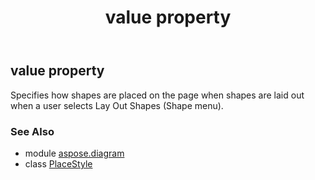 ﻿---
title: value property
second_title: Aspose.Diagram for Python via .NET API References
description: 
type: docs
weight: 40
url: /python-net/aspose.diagram/placestyle/value/
is_root: false
---

## value property


Specifies how shapes are placed on the page when shapes are laid out when a user selects Lay Out Shapes (Shape menu).

### See Also
* module [aspose.diagram](../../)
* class [PlaceStyle](/diagram/python-net/aspose.diagram/placestyle)
